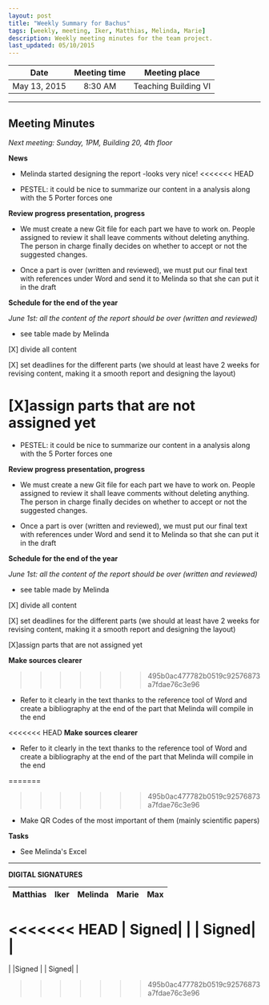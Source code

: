 ```yaml
---
layout: post
title: "Weekly Summary for Bachus"
tags: [weekly, meeting, Iker, Matthias, Melinda, Marie]
description: Weekly meeting minutes for the team project.
last_updated: 05/10/2015
---
```


|**Date** |**Meeting time**|**Meeting place**
| ------------- |:----------------:|:-------:
|May 13, 2015| 8:30 AM | Teaching Building VI

----------

Meeting Minutes
------
*Next meeting: Sunday, 1PM, Building 20, 4th floor*

**News**

* Melinda started designing the report -looks very nice!
<<<<<<< HEAD

* PESTEL: it could be nice to summarize our content in a analysis along with the 5 Porter forces one

**Review progress presentation, progress**

* We must create a new Git file for each part we have to work on. People assigned to review it shall leave comments without deleting anything. The person in charge finally decides on whether to accept or not the suggested changes.

* Once a part is over (written and reviewed), we must put our final text with references under Word and send it to Melinda so that she can put it in the draft


**Schedule for the end of the year**

*June 1st: all the content of the report should be over (written and reviewed)*

* see table made by Melinda

[X] divide all content

[X] set deadlines for the different parts (we should at least have 2 weeks for revising content, making it a smooth report and designing the layout)

[X]assign parts that are not assigned yet
=======

* PESTEL: it could be nice to summarize our content in a analysis along with the 5 Porter forces one

**Review progress presentation, progress**

* We must create a new Git file for each part we have to work on. People assigned to review it shall leave comments without deleting anything. The person in charge finally decides on whether to accept or not the suggested changes.

* Once a part is over (written and reviewed), we must put our final text with references under Word and send it to Melinda so that she can put it in the draft


**Schedule for the end of the year**

*June 1st: all the content of the report should be over (written and reviewed)*

* see table made by Melinda

[X] divide all content

[X] set deadlines for the different parts (we should at least have 2 weeks for revising content, making it a smooth report and designing the layout)

[X]assign parts that are not assigned yet


**Make sources clearer**
>>>>>>> 495b0ac477782b0519c92576873a7fdae76c3e96

* Refer to it clearly in the text thanks to the reference tool of Word and create a bibliography at the end of the part that Melinda will compile in the end

<<<<<<< HEAD
**Make sources clearer**

* Refer to it clearly in the text thanks to the reference tool of Word and create a bibliography at the end of the part that Melinda will compile in the end

=======
>>>>>>> 495b0ac477782b0519c92576873a7fdae76c3e96
* Make QR Codes of the most important of them (mainly scientific papers)


**Tasks**

* See Melinda's Excel


----------

**DIGITAL SIGNATURES**

|**Matthias** |**Iker**|**Melinda**|**Marie**|**Max**|
|----------------|----------------|----------------|----------------|----------------|
<<<<<<< HEAD
| Signed| | | Signed| |
=======
| |Signed | | Signed| |
>>>>>>> 495b0ac477782b0519c92576873a7fdae76c3e96
